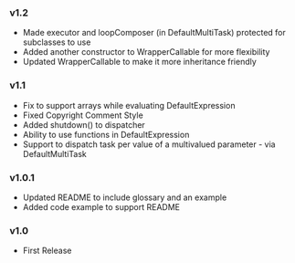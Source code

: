### v1.2
+ Made executor and loopComposer (in DefaultMultiTask) protected for subclasses to use
+ Added another constructor to WrapperCallable for more flexibility
+ Updated WrapperCallable to make it more inheritance friendly

### v1.1
+ Fix to support arrays while evaluating DefaultExpression
+ Fixed Copyright Comment Style
+ Added shutdown() to dispatcher
+ Ability to use functions in DefaultExpression
+ Support to dispatch task per value of a multivalued parameter - via DefaultMultiTask

### v1.0.1
+ Updated README to include glossary and an example
+ Added code example to support README

### v1.0
+ First Release
